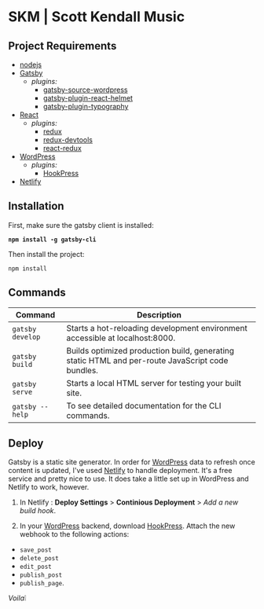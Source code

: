 # SKM | Scott Kendall Music

## Project Requirements

- [nodejs](https://nodejs.org/en/)
- [Gatsby](https://www.gatsbyjs.org/)
  - _plugins:_
    - [gatsby-source-wordpress](https://github.com/gatsbyjs/gatsby/tree/master/packages/gatsby-source-wordpress)
    - [gatsby-plugin-react-helmet](https://github.com/gatsbyjs/gatsby/tree/master/packages/gatsby-plugin-react-helmet)
    - [gatsby-plugin-typography](https://github.com/gatsbyjs/gatsby/tree/master/packages/gatsby-plugin-typography)
- [React](https://reactjs.org)
  - _plugins:_
    - [redux](https://github.com/reduxjs/redux)
    - [redux-devtools](https://github.com/reduxjs/redux-devtools)
    - [react-redux](https://github.com/reduxjs/react-redux)
- [WordPress](https://wordpress.com/)
  - _plugins:_
    - [HookPress](https://wordpress.org/plugins/hookpress/)
- [Netlify](https://www.netlify.com/)


## Installation

First, make sure the gatsby client is installed:

**`npm install -g gatsby-cli`**

Then install the project:

`npm install`

## Commands

| Command | Description |
| --- | --- |
| `gatsby develop` | Starts a hot-reloading development environment accessible at localhost:8000. |
| `gatsby build`   | Builds optimized production build, generating static HTML and per-route JavaScript code bundles. |
| `gatsby serve`   | Starts a local HTML server for testing your built site. |
| `gatsby --help`  | To see detailed documentation for the CLI commands. |

## Deploy

Gatsby is a static site generator.  In order for [WordPress](https://wordpress.com/) data to refresh once content is updated, I've used [Netlify](https://www.netlify.com/) to handle deployment.  It's a free service and pretty nice to use.  It does take a little set up in WordPress and Netlify to work, however.

1. In Netlify : **Deploy Settings** >  **Continious Deployment** > _Add a new build hook_.

2. In your [WordPress](https://wordpress.com/) backend, download [HookPress](https://wordpress.org/plugins/hookpress/).  Attach the new webhook to the following actions:

- `save_post`
- `delete_post`
- `edit_post`
- `publish_post`
- `publish_page`.

_Voila_:grey_exclamation:
